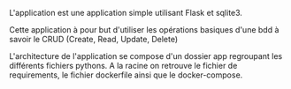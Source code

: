 L'application est une application simple utilisant Flask et sqlite3.

Cette application à pour but d'utiliser les opérations basiques d'une bdd à savoir le CRUD (Create, Read, Update, Delete)

L'architecture de l'application se compose d'un dossier app regroupant les différents fichiers pythons.
A la racine on retrouve le fichier de requirements, le fichier dockerfile ainsi que le docker-compose.
